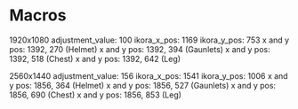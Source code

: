 # Macros
1920x1080
adjustment_value: 100
ikora_x_pos: 1169
ikora_y_pos: 753
x and y pos: 1392, 270 (Helmet)
x and y pos: 1392, 394 (Gaunlets)
x and y pos: 1392, 518 (Chest)
x and y pos: 1392, 642 (Leg)

2560x1440
adjustment_value: 156
ikora_x_pos: 1541
ikora_y_pos: 1006
x and y pos: 1856, 364 (Helmet)
x and y pos: 1856, 527 (Gaunlets)
x and y pos: 1856, 690 (Chest)
x and y pos: 1856, 853 (Leg)
